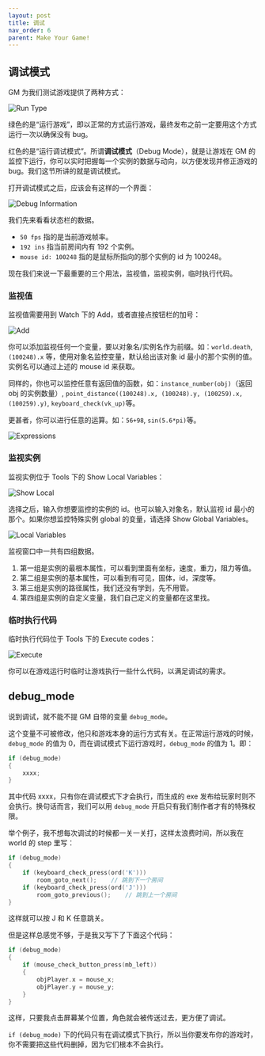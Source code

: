 ```yaml
---
layout: post
title: 调试
nav_order: 6
parent: Make Your Game!
---
```


## 调试模式

GM 为我们测试游戏提供了两种方式：

![Run Type](/assets/images/make_your_game/run_type.png)

绿色的是“运行游戏”，即以正常的方式运行游戏，最终发布之前一定要用这个方式运行一次以确保没有 bug。

红色的是“运行调试模式”。所谓**调试模式**（Debug Mode），就是让游戏在 GM 的监控下运行，你可以实时把握每一个实例的数据与动向，以方便发现并修正游戏的 bug。我们这节所讲的就是调试模式。

打开调试模式之后，应该会有这样的一个界面：

![Debug Information](/assets/images/make_your_game/debug_information.png)

我们先来看看状态栏的数据。

* `50 fps` 指的是当前游戏帧率。
* `192 ins` 指当前房间内有 192 个实例。
* `mouse id: 100248` 指的是鼠标所指向的那个实例的 id 为 100248。

现在我们来说一下最重要的三个用法，监视值，监视实例，临时执行代码。

### 监视值

监视值需要用到 Watch 下的 Add，或者直接点按钮栏的加号：

![Add](/assets/images/make_your_game/add.png)

你可以添加监视任何一个变量，要以对象名/实例名作为前缀。如：`world.death`, `(100248).x` 等，使用对象名监控变量，默认给出该对象 id 最小的那个实例的值。实例名可以通过上述的 mouse id 来获取。

同样的，你也可以监控任意有返回值的函数，如：`instance_number(obj)`（返回 obj 的实例数量）, `point_distance((100248).x, (100248).y, (100259).x, (100259).y)`, `keyboard_check(vk_up)`等。

更甚者，你可以进行任意的运算。如：`56+98`, `sin(5.6*pi)`等。

![Expressions](/assets/images/make_your_game/expressions.png)

### 监视实例

监视实例位于 Tools 下的 Show Local Variables：

![Show Local](/assets/images/make_your_game/show_local.png)

选择之后，输入你想要监控的实例的 id。也可以输入对象名，默认监视 id 最小的那个。如果你想监控特殊实例 global 的变量，请选择 Show Global Variables。

![Local Variables](/assets/images/make_your_game/local_variables.png)

监视窗口中一共有四组数据。

1. 第一组是实例的最根本属性，可以看到里面有坐标，速度，重力，阻力等值。
2. 第二组是实例的基本属性，可以看到有可见，固体，id，深度等。
3. 第三组是实例的路径属性，我们还没有学到，先不用管。
4. 第四组是实例的自定义变量，我们自己定义的变量都在这里找。

### 临时执行代码

临时执行代码位于 Tools 下的 Execute codes：

![Execute](/assets/images/make_your_game/execute.png)

你可以在游戏运行时临时让游戏执行一些什么代码，以满足调试的需求。

## debug_mode

说到调试，就不能不提 GM 自带的变量 `debug_mode`。

这个变量不可被修改，他只和游戏本身的运行方式有关。在正常运行游戏的时候，`debug_mode` 的值为 0，而在调试模式下运行游戏时，`debug_mode` 的值为 1。即：

```c
if (debug_mode)
{
    xxxx;
}
```

其中代码 xxxx，只有你在调试模式下才会执行，而生成的 exe 发布给玩家时则不会执行。换句话而言，我们可以用 `debug_mode` 开启只有我们制作者才有的特殊权限。

举个例子，我不想每次调试的时候都一关一关打，这样太浪费时间，所以我在 world 的 step 里写：

```c
if (debug_mode)
{
    if (keyboard_check_press(ord('K')))
        room_goto_next();    // 跳到下一个房间
    if (keyboard_check_press(ord('J')))
        room_goto_previous();    // 跳到上一个房间
}
```

这样就可以按 J 和 K 任意跳关。

但是这样总感觉不够，于是我又写下了下面这个代码：

```c
if (debug_mode)
{
    if (mouse_check_button_press(mb_left))
    {
        objPlayer.x = mouse_x;
        objPlayer.y = mouse_y;
    }
}
```

这样，只要我点击屏幕某个位置，角色就会被传送过去，更方便了调试。

`if (debug_mode)` 下的代码只有在调试模式下执行，所以当你要发布你的游戏时，你不需要把这些代码删掉，因为它们根本不会执行。
